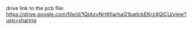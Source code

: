 drive link to the pcb file:
https://drive.google.com/file/d/1QtAzvNrt6fjarhaG1batlckEKrz4QlCU/view?usp=sharing
